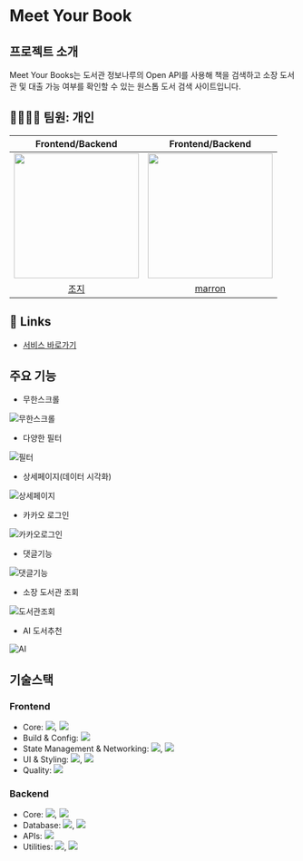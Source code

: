 # Meet Your Book

## 프로젝트 소개
Meet Your Books는 도서관 정보나루의 Open API를 사용해 책을 검색하고 소장 도서관 및 대출 가능 여부를 확인할 수 있는 원스톱 도서 검색 사이트입니다.

## 🧑‍💻👩‍💻 팀원: 개인
| Frontend/Backend | Frontend/Backend |
|:--------:|:--------:|
| <img src="https://avatars.githubusercontent.com/u/126482821?v=4" width=220> | <img src="https://avatars.githubusercontent.com/u/131264106?v=4" width=220> |
| [조지](https://github.com/96limshyun) | [marron](https://github.com/dmdeh) |

## 🔗 Links
- [서비스 바로가기](https://www.meetyourbooks.shop/)

## 주요 기능
- 무한스크롤

![무한스크롤](https://github.com/user-attachments/assets/517c4d74-d27f-40b7-b54f-546681ca977e)

- 다양한 필터

![필터](https://github.com/user-attachments/assets/8444a994-3214-4a7a-bcca-425c86e919e6)


- 상세페이지(데이터 시각화)

![상세페이지](https://github.com/user-attachments/assets/4d343daa-0472-4ce9-bb1c-60b91c72520d)


- 카카오 로그인

![카카오로그인](https://github.com/user-attachments/assets/c8a2abfd-ad44-49c8-9a5a-9f4094882838)

- 댓글기능

![댓글기능](https://github.com/user-attachments/assets/fa12236b-524e-4366-8995-6d5eef3eaaf6)

- 소장 도서관 조회

![도서관조회](https://github.com/user-attachments/assets/c19946a5-87d6-4f51-9be4-b947e2a7657a)

- AI 도서추천

![AI](https://github.com/user-attachments/assets/8abc9238-0e89-4af3-ad73-dbaa1bb58703)


## 기술스택
### Frontend
- Core: <img src="https://img.shields.io/badge/Typescript-3178C6?style=flat&logo=typescript&logoColor=white"/>, <img src="https://img.shields.io/badge/React-3178C6?style=flat&logo=react&logoColor=white"/>
- Build & Config: <img src="https://img.shields.io/badge/Vite-646CFF?style=flat&logo=vite&logoColor=white"/>
- State Management & Networking: <img src="https://img.shields.io/badge/Zustand-3178C6?style=flat&logoColor=white"/>, <img src="https://img.shields.io/badge/Tanstack Query-FF4154?style=flat&logo=reactquery&logoColor=white"/>
- UI & Styling: <img src="https://img.shields.io/badge/Ant Design-FF4154?style=flat&logo=antdesign&logoColor=white"/>, <img src="https://img.shields.io/badge/Styled Components-DB7093?style=flat&logo=styledcomponents&logoColor=white"/>
- Quality:  <img src="https://img.shields.io/badge/ESLint-4B32C3?style=flat&logo=eslint&logoColor=white"/>


### Backend
- Core: <img src="https://img.shields.io/badge/Typescript-3178C6?style=flat&logo=typescript&logoColor=white"/>, <img src="https://img.shields.io/badge/Node.js-5FA04E?style=flat&logo=Node.js&logoColor=white"/>
- Database: <img src="https://img.shields.io/badge/mongodb-47A248?style=flat&logo=mongodb&logoColor=white"/>, <img src="https://img.shields.io/badge/Mongoose-47A248?style=flat&logo=mongodb&logoColor=white"/>
- APIs: <img src="https://img.shields.io/badge/OpenAI-412991?style=flat&logo=openai&logoColor=white"/>
- Utilities: <img src="https://img.shields.io/badge/Body Parser-000000?style=flat&logoColor=white"/>, <img src="https://img.shields.io/badge/CORS-000000?style=flat&logoColor=white"/>
